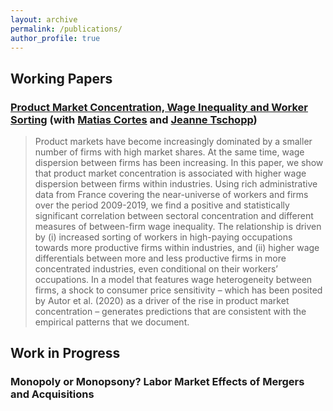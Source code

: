 ```yaml
---
layout: archive
permalink: /publications/
author_profile: true
---
```



## Working Papers

### [Product Market Concentration, Wage Inequality and Worker Sorting](https://github.com/leyla-gilgen/leyla-gilgen.github.io/blob/master/files/Concentration_France.pdf) (with [Matias Cortes](https://sites.google.com/site/gmatiascortes/) and [Jeanne Tschopp](https://jtschopp.com))
<blockquote>
  <p>
Product markets have become increasingly dominated by a smaller number of firms with high market shares. At the same time, wage dispersion between firms has been increasing. In this paper, we show that product market concentration is associated with higher wage dispersion between firms within industries. Using rich administrative data from France covering the near-universe of workers and firms over the period 2009-2019, we find a positive and statistically significant correlation between sectoral concentration and different measures of between-firm wage inequality. The relationship is driven by (i) increased sorting of workers in high-paying occupations towards more productive firms within industries, and (ii) higher wage differentials between more and less productive firms in more concentrated industries, even conditional on their workers’ occupations. In a model that features wage heterogeneity between firms, a shock to consumer price sensitivity – which has been posited by Autor et al. (2020) as a driver of the rise in product market concentration – generates predictions that are consistent with the empirical patterns that we document.
  </p>
</blockquote>

## Work in Progress

### Monopoly or Monopsony? Labor Market Effects of Mergers and Acquisitions
